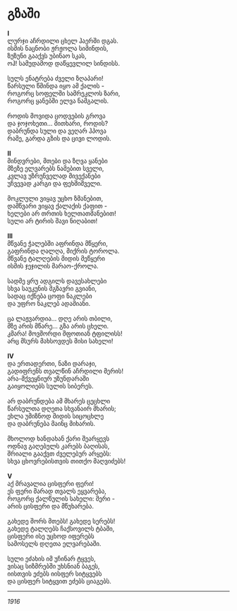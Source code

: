 # გზაში

**I**\
ლურჯი აჩრდილი ცხელ ჰაერში დგას.\
ისმის ნაცნობი ჟრჟოლა სიმინდის,\
ზუზუნი გააქვს უბინაო სკას,\
ოჰ! სამუდამოდ დაწყევლილ სინდისს.\
\
სულს ენატრება ძველი ზღაპარი!\
წარსული წმინდა იყო ამ ქალის -\
როგორც სოფელში სამრეკლოს ზარი,\
როგორც ყანებში ელვა ნამგალის.\
\
როდის მოვიდა ცოდვების გროვა\
და ჯოჯოხეთი... მითხარი, როდის?\
დაბრუნდა სული და ვეღარ ჰპოვა\
რამე, გარდა გზის და ცივი ლოდის.\
\
**II**\
მინდვრები, მთები და ზღვა ყანები\
მზეზე ელვარებს ნამებით სველი,\
კვლავ უზრუნველად მივექანები\
უჩვევად კარგი და ფეხშიშველი.\
\
მოკლული ვიყავ უცხო ზმანებით,\
დამწვარი ვიყავ ქალაქის ქაფით -\
ხელები არ თრთის ხელთათმანებით!\
სული არ ტირის შავი ნიღაბით!\
\
**III**\
მწვანე ჭალებში აფრინდა მწყერი,\
გაფრინდა ღალღა, მიქრის ტოროლა.\
მწვანე ტალღების მიდის მეწყერი\
ისმის ჯეჯილის მარაო-ქროლა.\
\
სადმე ყრუ ადგილს დავესახლები\
სხვა საუკუნის მგზავრი გვიანი,\
სადაც იქნება ცოფი ნაკლები\
და უფრო ნაკლებ ადამიანი.\
\
ცა ლაჟვარდია... დღე არის თბილი,\
მზე არის მწარე... გზა არის ცხელი.\
კმარა! მოვშორდი შფოთიან ტფილისს!\
არც მსურს მახსოვდეს მისი სახელი!\
\
**IV**\
და ერთადერთი, ნაზი დარაჯი,\
გადიფრენს თვალწინ აჩრდილი მერის!\
არა-მქვეყნიურ უზუნდარაში\
გაიყოლიებს სულის სიბერეს.\
\
არ დაბრუნდება ამ მხარეს ცეცხლი\
წარსულთა დღეთა სხვანაირ მხარის;\
ეხლა უმიზნოდ მიდის სიცოცხლე\
და დაბრუნება მაინც მიხარის.\
\
მხოლოდ ხანდახან ქარი შეარყევს\
ოდნავ გაღებულს კარებს ბაღისას,\
შრიალი გააქვთ ძველებურ არყებს:\
სხვა ცხოვრებისთვის თითქო მაღვიძებს!\
\
**V**\
აქ მრავალია ცისფერი ფერი!\
ეს ფერი მარად თვალს ეყვარება,\
როგორც ქალწულის სახელი: მერი -\
არის ცისფერი და მწუხარება.\
\
გახედე შორს მთებს! გახედე სერებს!\
გახედე ტალღებს ჩაქსოვილს ტბაში,\
ცისფერი ისე უცხოდ იფერებს\
სამოსელს დღეთა ელვარებაში.\
\
სული ეძახის იმ უჩინარ ტყვეს,\
ვისაც სიზმრებში უხსნიან ბაგეს,\
იისთვის ეძებს იისფერ სიტყვებს\
და ცისფერ სიტყვით ეძებს ციაგებს.

***

_1916_
